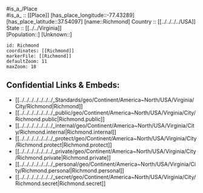 ﻿---
location: [37.54097,-77.43289] 
mapzoom: [7,12] 
mapmarker: city 
type: City
tags:
- geo/City


SpocWebEntityId: 36110
isDeleted: false
confidential: public

---
#is_a_/Place  
#is_a_ :: [[Place]] 
[has_place_longitude::-77.43289] 
[has_place_latitude::37.54097] 
[name::Richmond] 
Country :: [[../../../../USA]]  
State :: [[../../Virginia]]  
[Population::] 
[Unknown::] 


```leaflet
id: Richmond
coordinates: [[Richmond]] 
markerFile: [[Richmond]] 
defaultZoom: 11 
maxZoom: 18
```


## Confidential Links & Embeds: 
- [[../../../../../../../_Standards/geo/Continent/America~North/USA/Virginia/City/Richmond|Richmond]] 
- [[../../../../../../../_public/geo/Continent/America~North/USA/Virginia/City/Richmond.public|Richmond.public]] 
- [[../../../../../../../_internal/geo/Continent/America~North/USA/Virginia/City/Richmond.internal|Richmond.internal]] 
- [[../../../../../../../_protect/geo/Continent/America~North/USA/Virginia/City/Richmond.protect|Richmond.protect]] 
- [[../../../../../../../_private/geo/Continent/America~North/USA/Virginia/City/Richmond.private|Richmond.private]] 
- [[../../../../../../../_personal/geo/Continent/America~North/USA/Virginia/City/Richmond.personal|Richmond.personal]] 
- [[../../../../../../../_secret/geo/Continent/America~North/USA/Virginia/City/Richmond.secret|Richmond.secret]] 
